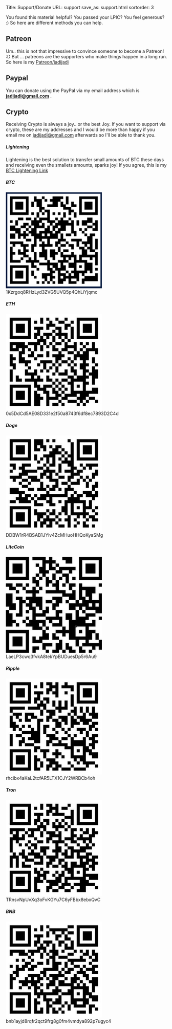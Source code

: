 Title: Support/Donate
URL: support
save_as: support.html
sortorder: 3

You found this material helpful? You passed your LPIC? You feel generous? :) So here are different methods you can help.

## Patreon
Um.. this is not that impressive to convince someone to become a Patreon! :D But ... patreons are the supporters who make things happen in a long run. So here is my [Patreon/jadijadi](https://patreon.com/jadijadi)

## Paypal
You can donate using the PayPal via my email address which is **jadijadi@gmail.com** .

## Crypto

Receiving Crypto is always a joy.. or the best Joy. If you want to support via crypto, these are my addresses and I would be more than happy if you email me on jadijadi@gmail.com afterwards so I'll be able to thank you.

##### Lightening
Lightening is the best solution to transfer small amounts of BTC these days and receiving even the smallets amounts, sparks joy! If you agree, this is my [BTC Lightening Link](http://zbd.gg/jadi)
##### BTC
![](images/crypto/jadi_bitcoin.png)
1Kzrgoq8RHzLyd3ZVG5UVQ5p4QhLiYjqmc 
##### ETH
![](images/crypto/eth.jpg)
0x5DdCd5AE08D331e2f50a8743f6df8ec7893D2C4d
##### Doge
![](images/crypto/doge.jpg)
DDBW1rR4BSAB1JYiv4ZcMHuoHHQoKyaSMg
##### LiteCoin
![](images/crypto/litecoin-2.jpg)
LaeLP3cwq3fvkA8tekYpBUDuesDp5r6Au9
##### Ripple
![](images/crypto/xrp.jpg)
rhcibx4aKaL2tcfAR5LTX1CJY2WRBCb4oh
##### Tron
![](images/crypto/tron.jpg)
TRnsvNpUvXq3oFvKGYu7C6yFBbx8ebxQvC
##### BNB
![](images/crypto/bnb.jpg)
bnb1ayjd8rqfr2qct9frg8g0fm4vmdya892p7ugyc4
